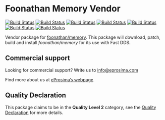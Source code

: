# Foonathan Memory Vendor

[![Build Status](http://jenkins.eprosima.com:8080/job/nightly_foonathan_memory_master_linux/badge/icon?subject=%20%20%20Linux%20CI%20)](http://jenkins.eprosima.com:8080/view/Nightly%20Foonathan%20Memory/job/nightly_foonathan_memory_master_linux/)
[![Build Status](http://jenkins.eprosima.com:8080/job/nightly_foonathan_memory_master_linux_aarch64/badge/icon?subject=%20%20%20Linux-aarch64%20CI%20)](http://jenkins.eprosima.com:8080/view/Nightly%20Foonathan%20Memory/job/nightly_foonathan_memory_master_linux_aarch64/)
[![Build Status](http://jenkins.eprosima.com:8080/job/nightly_foonathan_memory_master_mac/badge/icon?subject=%20%20%20%20%20%20%20Mac%20CI%20)](http://jenkins.eprosima.com:8080/view/Nightly%20Foonathan%20Memory/job/nightly_foonathan_memory_master_mac/)
[![Build Status](http://jenkins.eprosima.com:8080/job/nightly_foonathan_memory_master_windows/label=windows-secure,platform=Win32,toolset=v141/badge/icon?subject=%20%20%20%20Windows%20CI%20-%20Win32-v141)](http://jenkins.eprosima.com:8080/view/Nightly%20Foonathan%20Memory/job/nightly_foonathan_memory_master_windows/label=windows-secure,platform=Win32,toolset=v141)
[![Build Status](http://jenkins.eprosima.com:8080/job/nightly_foonathan_memory_master_windows/label=windows-secure,platform=Win32,toolset=v142/badge/icon?subject=%20%20%20%20Windows%20CI%20-%20Win32-v142)](http://jenkins.eprosima.com:8080/view/Nightly%20Foonathan%20Memory/job/nightly_foonathan_memory_master_windows/label=windows-secure,platform=Win32,toolset=v142)
[![Build Status](http://jenkins.eprosima.com:8080/job/nightly_foonathan_memory_master_windows/label=windows-secure,platform=x64,toolset=v141/badge/icon?subject=%20%20%20%20Windows%20CI%20-%20x64-v141)](http://jenkins.eprosima.com:8080/view/Nightly%20Foonathan%20Memory/job/nightly_foonathan_memory_master_windows/label=windows-secure,platform=x64,toolset=v141)
[![Build Status](http://jenkins.eprosima.com:8080/job/nightly_foonathan_memory_master_windows/label=windows-secure,platform=x64,toolset=v142/badge/icon?subject=%20%20%20%20Windows%20CI%20-%20x64-v142)](http://jenkins.eprosima.com:8080/view/Nightly%20Foonathan%20Memory/job/nightly_foonathan_memory_master_windows/label=windows-secure,platform=x64,toolset=v142)


Vendor package for [foonathan/memory](https://github.com/foonathan/memory).
This package will download, patch, build and install *foonathan/memory* for its use with Fast DDS.

## Commercial support

Looking for commercial support? Write us to info@eprosima.com

Find more about us at [eProsima’s webpage](https://eprosima.com/).

## Quality Declaration

This package claims to be in the **Quality Level 2** category, see the [Quality Declaration](QUALITY_DECLARATION.md) for more details.
